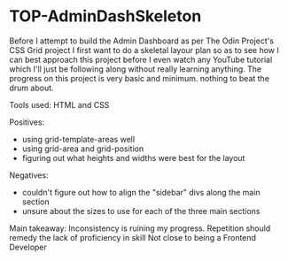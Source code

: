 # TOP-AdminDashSkeleton

Before I attempt to build the Admin Dashboard as per The Odin Project's CSS Grid project
I first want to do a skeletal layour plan so as to see how I can best approach this project
before I even watch any YouTube tutorial which I'll just be following along without really learning
anything.
The progress on this project is very basic and minimum. nothing to beat the drum about.

Tools used:
HTML and CSS

Positives:

- using grid-template-areas well
- using grid-area and grid-position
- figuring out what heights and widths were best for the layout

Negatives:

- couldn't figure out how to align the "sidebar" divs along the main section
- unsure about the sizes to use for each of the three main sections

Main takeaway:
Inconsistency is ruining my progress.
Repetition should remedy the lack of proficiency in skill
Not close to being a Frontend Developer
